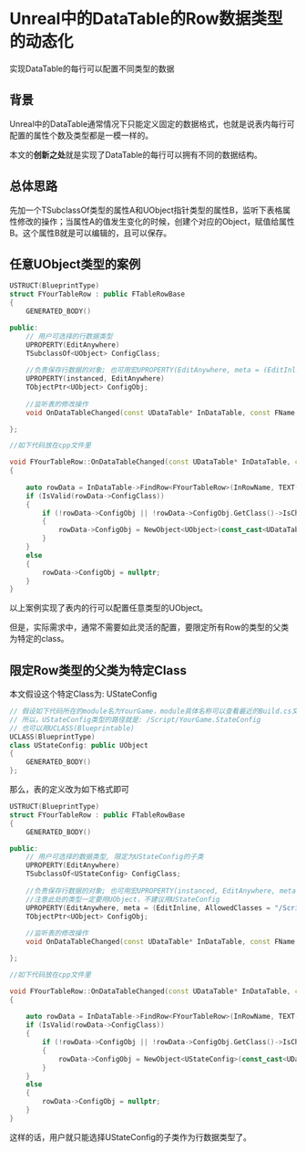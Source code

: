 # Unreal中的DataTable的Row数据类型的动态化

实现DataTable的每行可以配置不同类型的数据


## 背景

Unreal中的DataTable通常情况下只能定义固定的数据格式，也就是说表内每行可配置的属性个数及类型都是一模一样的。

本文的**创新之处**就是实现了DataTable的每行可以拥有不同的数据结构。


## 总体思路

先加一个TSubclassOf类型的属性A和UObject指针类型的属性B，监听下表格属性修改的操作；当属性A的值发生变化的时候，创建个对应的Object，赋值给属性B。这个属性B就是可以编辑的，且可以保存。

## 任意UObject类型的案例
```cpp
USTRUCT(BlueprintType)
struct FYourTableRow : public FTableRowBase
{
	GENERATED_BODY()

public:
	// 用户可选择的行数据类型
	UPROPERTY(EditAnywhere)
	TSubclassOf<UObject> ConfigClass;
	
	//负责保存行数据的对象; 也可用宏UPROPERTY(EditAnywhere, meta = (EditInline))
	UPROPERTY(instanced, EditAnywhere)
	TObjectPtr<UObject> ConfigObj;
	
	//监听表的修改操作
	void OnDataTableChanged(const UDataTable* InDataTable, const FName InRowName) override;

};

//如下代码放在cpp文件里

void FYourTableRow::OnDataTableChanged(const UDataTable* InDataTable, const FName InRowName)
{
	
	auto rowData = InDataTable->FindRow<FYourTableRow>(InRowName, TEXT("TryChangeRowConfigType"));
	if (IsValid(rowData->ConfigClass))
	{
		if (!rowData->ConfigObj || !rowData->ConfigObj.GetClass()->IsChildOf(rowData->ConfigClass))
		{
			rowData->ConfigObj = NewObject<UObject>(const_cast<UDataTable*>(InDataTable), rowData->ConfigClass);
		}
	}
	else
	{
		rowData->ConfigObj = nullptr;
	}
}
```
以上案例实现了表内的行可以配置任意类型的UObject。

但是，实际需求中，通常不需要如此灵活的配置，要限定所有Row的类型的父类为特定的class。

## 限定Row类型的父类为特定Class

本文假设这个特定Class为: UStateConfig
```cpp
// 假设如下代码所在的module名为YourGame，module具体名称可以查看最近的Build.cs文件
// 所以，UStateConfig类型的路径就是: /Script/YourGame.StateConfig
// 也可以用UCLASS(Blueprintable)
UCLASS(BlueprintType)
class UStateConfig: public UObject
{
	GENERATED_BODY()
};
```

那么，表的定义改为如下格式即可
```cpp
USTRUCT(BlueprintType)
struct FYourTableRow : public FTableRowBase
{
	GENERATED_BODY()

public:
    // 用户可选择的数据类型, 限定为UStateConfig的子类
    UPROPERTY(EditAnywhere)
    TSubclassOf<UStateConfig> ConfigClass;
	
    //负责保存行数据的对象; 也可用宏UPROPERTY(instanced, EditAnywhere, meta = (AllowedClasses = "/Script/YourGame.StateConfig"))
    //注意此处的类型一定要用UObject，不建议用UStateConfig
    UPROPERTY(EditAnywhere, meta = (EditInline, AllowedClasses = "/Script/YourGame.StateConfig"))
    TObjectPtr<UObject> ConfigObj;
	
    //监听表的修改操作
    void OnDataTableChanged(const UDataTable* InDataTable, const FName InRowName) override;

};

//如下代码放在cpp文件里

void FYourTableRow::OnDataTableChanged(const UDataTable* InDataTable, const FName InRowName)
{
	
	auto rowData = InDataTable->FindRow<FYourTableRow>(InRowName, TEXT("TryChangeRowConfigType"));
	if (IsValid(rowData->ConfigClass))
	{
		if (!rowData->ConfigObj || !rowData->ConfigObj.GetClass()->IsChildOf(rowData->ConfigClass))
		{
			rowData->ConfigObj = NewObject<UStateConfig>(const_cast<UDataTable*>(InDataTable), rowData->ConfigClass);
		}
	}
	else
	{
		rowData->ConfigObj = nullptr;
	}
}
```
这样的话，用户就只能选择UStateConfig的子类作为行数据类型了。
